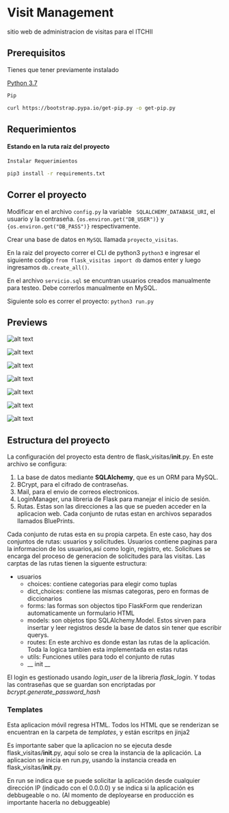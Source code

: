 # Visit Management

sitio web de administracion de visitas para el ITCHII

## Prerequisitos

Tienes que tener previamente instalado

[Python 3.7](www.python.org)

```bash
Pip

curl https://bootstrap.pypa.io/get-pip.py -o get-pip.py
```

## Requerimientos

#### Estando en la ruta raiz del proyecto

```bash
Instalar Requerimientos

pip3 install -r requirements.txt
```

## Correr el proyecto
Modificar en el archivo `config.py` la variable ` SQLALCHEMY_DATABASE_URI`, el usuario y la contraseña.
`{os.environ.get("DB_USER")}` y `{os.environ.get("DB_PASS")}` respectivamente.

Crear una base de datos en `MySQL` llamada `proyecto_visitas`. 

En la raiz del proyecto correr el CLI de python3 `python3` e ingresar el siguiente codigo
`from flask_visitas import db` damos enter y luego ingresamos `db.create_all()`.

En el archivo `servicio.sql` se encuntran usuarios creados manualmente para testeo. Debe correrlos
manualmente en MySQL.

Siguiente solo es correr el proyecto: `python3 run.py`

## Previews
![alt text](https://github.com/DavidBanda/Flask-ITCHII/blob/master/prevs/pw-1.png)

![alt text](https://github.com/DavidBanda/Flask-ITCHII/blob/master/prevs/pw-2.png)

![alt text](https://github.com/DavidBanda/Flask-ITCHII/blob/master/prevs/pw-3.png)

![alt text](https://github.com/DavidBanda/Flask-ITCHII/blob/master/prevs/pw-4.png)

![alt text](https://github.com/DavidBanda/Flask-ITCHII/blob/master/prevs/pw-5.png)

![alt text](https://github.com/DavidBanda/Flask-ITCHII/blob/master/prevs/pw-6.png)

![alt text](https://github.com/DavidBanda/Flask-ITCHII/blob/master/prevs/pw-7.png)

## Estructura del proyecto
La configuración del proyecto esta dentro de flask_visitas/__init__.py. En este archivo se configura:
1. La base de datos mediante **SQLAlchemy**, que es un ORM para MySQL.
2. BCrypt, para el cifrado de contraseñas.
3. Mail, para el envio de correos electronicos.
4. LoginManager, una libreria de Flask para manejar el inicio de sesión.
4. Rutas. Estas son las direcciones a las que se pueden acceder en la aplicacion web. Cada conjunto de rutas estan en archivos separados llamados BluePrints. 

Cada conjunto de rutas esta en su propia carpeta. En este caso, hay dos conjuntos de rutas: usuarios y solicitudes. Usuarios contiene paginas para la informacion de los usuarios,así como login, registro, etc. Solicitues se encarga del proceso de generacion de solicitudes para las visitas. Las carptas de las rutas tienen la siguente estructura:
- usuarios
    - choices: contiene categorias para elegir como tuplas
    - dict_choices: contiene las mismas categoras, pero en formas de diccionarios
    - forms: las formas son objectos tipo FlaskForm que renderizan automaticamente un formulario HTML
    - models: son objetos tipo SQLAlchemy.Model. Estos sirven para insertar y leer registros desde la base de datos sin tener que escribir querys.
    - routes: En este archivo es donde estan las rutas de la aplicación. Toda la logica tambien esta implementada en estas rutas
    - utils: Funciones utiles para todo el conjunto de rutas
    - __ init __

El login es gestionado usando _login_user_ de la libreria _flask_login_. Y todas las contraseñas que se guardan son encriptadas por _bcrypt.generate_password_hash_

### Templates
Esta aplicacion móvil regresa HTML. Todos los HTML que se renderizan se encuentran en la carpeta de _templates_, y están escritps en jinja2

Es importante saber que la aplicacion no se ejecuta desde flask_visitas/__init__.py, aquí solo se crea la instancia de la aplicación. La aplicacion se inicia en run.py, usando la instancia creada en flask_visitas/__init__.py. 

En run se indica que se puede solicitar la aplicación desde cualquier dirección IP (indicado con el 0.0.0.0) y se indica si la aplicación es debbugeable o no. (Al momento de deployearse en producción es importante hacerla no debuggeable)

